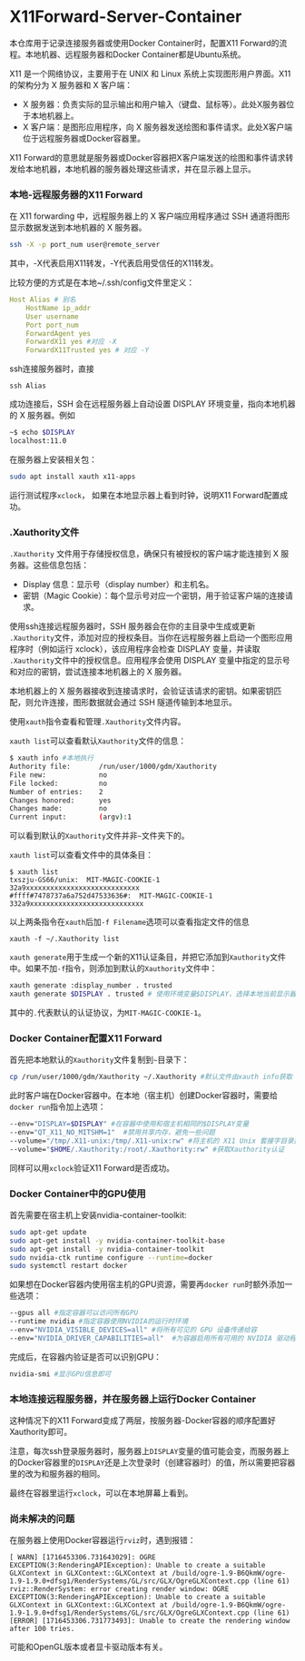 # X11Forward-Server-Container

本仓库用于记录连接服务器或使用Docker Container时，配置X11 Forward的流程。本地机器、远程服务器和Docker Container都是Ubuntu系统。


X11 是一个网络协议，主要用于在 UNIX 和 Linux 系统上实现图形用户界面。X11 的架构分为 X 服务器和 X 客户端：
- X 服务器：负责实际的显示输出和用户输入（键盘、鼠标等）。此处X服务器位于本地机器上。
- X 客户端：是图形应用程序，向 X 服务器发送绘图和事件请求。此处X客户端位于远程服务器或Docker容器里。

X11 Forward的意思就是服务器或Docker容器把X客户端发送的绘图和事件请求转发给本地机器，本地机器的服务器处理这些请求，并在显示器上显示。

### 本地-远程服务器的X11 Forward

在 X11 forwarding 中，远程服务器上的 X 客户端应用程序通过 SSH 通道将图形显示数据发送到本地机器的 X 服务器。

```bash
ssh -X -p port_num user@remote_server
```

其中，-X代表启用X11转发，-Y代表启用受信任的X11转发。

比较方便的方式是在本地~/.ssh/config文件里定义：

```yaml
Host Alias # 别名
    HostName ip_addr
    User username
    Port port_num
    ForwardAgent yes
    ForwardX11 yes #对应 -X
    ForwardX11Trusted yes # 对应 -Y
```

ssh连接服务器时，直接

```
ssh Alias
```


成功连接后，SSH 会在远程服务器上自动设置 DISPLAY 环境变量，指向本地机器的 X 服务器。例如

```bash 
~$ echo $DISPLAY
localhost:11.0
```

在服务器上安装相关包：

```bash
sudo apt install xauth x11-apps
```

运行测试程序`xclock`， 如果在本地显示器上看到时钟，说明X11 Forward配置成功。

### .Xauthority文件

`.Xauthority` 文件用于存储授权信息，确保只有被授权的客户端才能连接到 X 服务器。这些信息包括：
- Display 信息：显示号（display number）和主机名。
- 密钥（Magic Cookie）：每个显示号对应一个密钥，用于验证客户端的连接请求。


使用ssh连接远程服务器时，SSH 服务器会在你的主目录中生成或更新 `.Xauthority`文件，添加对应的授权条目。当你在远程服务器上启动一个图形应用程序时（例如运行 xclock），该应用程序会检查 DISPLAY 变量，并读取 `.Xauthority`文件中的授权信息。应用程序会使用 DISPLAY 变量中指定的显示号和对应的密钥，尝试连接本地机器上的 X 服务器。

本地机器上的 X 服务器接收到连接请求时，会验证该请求的密钥。如果密钥匹配，则允许连接，图形数据就会通过 SSH 隧道传输到本地显示。

使用`xauth`指令查看和管理`.Xauthority`文件内容。

`xauth list`可以查看默认`Xauthority`文件的信息：

```bash
$ xauth info #本地执行
Authority file:       /run/user/1000/gdm/Xauthority
File new:             no
File locked:          no
Number of entries:    2
Changes honored:      yes
Changes made:         no
Current input:        (argv):1
```

可以看到默认的`Xauthority`文件并非`~`文件夹下的。

`xauth list`可以查看文件中的具体条目：

```
$ xauth list
txszju-GS66/unix:  MIT-MAGIC-COOKIE-1  32a9xxxxxxxxxxxxxxxxxxxxxxxxxxxx
#ffff#7478737a6a752d47533636#:  MIT-MAGIC-COOKIE-1  332a9xxxxxxxxxxxxxxxxxxxxxxxxxxxx
```

以上两条指令在`xauth`后加`-f Filename`选项可以查看指定文件的信息

```
xauth -f ~/.Xauthority list
```

`xauth generate`用于生成一个新的X11认证条目，并把它添加到`Xauthority`文件中。如果不加`-f`指令，则添加到默认的`Xauthority`文件中：

```bash
xauth generate :display_number . trusted
xauth generate $DISPLAY . trusted # 使用环境变量$DISPLAY，选择本地当前显示器
```

其中的`.`代表默认的认证协议，为`MIT-MAGIC-COOKIE-1`。


### Docker Container配置X11 Forward

首先把本地默认的`Xauthority`文件复制到`~`目录下：

```bash
cp /run/user/1000/gdm/Xauthority ~/.Xauthority #默认文件由xauth info获取
```

此时客户端在Docker容器中。在本地（宿主机）创建Docker容器时，需要给`docker run`指令加上选项：

```bash
--env="DISPLAY=$DISPLAY" #在容器中使用和宿主机相同的$DISPLAY变量
--env="QT_X11_NO_MITSHM=1"  #禁用共享内存，避免一些问题
--volume="/tmp/.X11-unix:/tmp/.X11-unix:rw" #将主机的 X11 Unix 套接字目录挂载到容器中，实现与宿主机X服务器通信
--volume="$HOME/.Xauthority:/root/.Xauthority:rw" #获取Xauthority认证
```

同样可以用`xclock`验证X11 Forward是否成功。

### Docker Container中的GPU使用

首先需要在宿主机上安装nvidia-container-toolkit:
```bash
sudo apt-get update
sudo apt-get install -y nvidia-container-toolkit-base
sudo apt-get install -y nvidia-container-toolkit
sudo nvidia-ctk runtime configure --runtime=docker
sudo systemctl restart docker
```


如果想在Docker容器内使用宿主机的GPU资源，需要再`docker run`时额外添加一些选项：

```bash
--gpus all #指定容器可以访问所有GPU
--runtime nvidia #指定容器使用NVIDIA的运行时环境
--env="NVIDIA_VISIBLE_DEVICES=all" #将所有可见的 GPU 设备传递给容
--env="NVIDIA_DRIVER_CAPABILITIES=all"  #为容器启用所有可用的 NVIDIA 驱动程序功能
```

完成后，在容器内验证是否可以识别GPU：
```bash
nvidia-smi #显示GPU信息即可
```

### 本地连接远程服务器，并在服务器上运行Docker Container

这种情况下的X11 Forward变成了两层，按服务器-Docker容器的顺序配置好Xauthority即可。

注意，每次ssh登录服务器时，服务器上`DISPLAY`变量的值可能会变，而服务器上的Docker容器里的`DISPLAY`还是上次登录时（创建容器时）的值，所以需要把容器里的改为和服务器的相同。

最终在容器里运行`xclock`，可以在本地屏幕上看到。

### 尚未解决的问题

在服务器上使用Docker容器运行`rviz`时，遇到报错：
```
[ WARN] [1716453306.731643029]: OGRE EXCEPTION(3:RenderingAPIException): Unable to create a suitable GLXContext in GLXContext::GLXContext at /build/ogre-1.9-B6QkmW/ogre-1.9-1.9.0+dfsg1/RenderSystems/GL/src/GLX/OgreGLXContext.cpp (line 61)
rviz::RenderSystem: error creating render window: OGRE EXCEPTION(3:RenderingAPIException): Unable to create a suitable GLXContext in GLXContext::GLXContext at /build/ogre-1.9-B6QkmW/ogre-1.9-1.9.0+dfsg1/RenderSystems/GL/src/GLX/OgreGLXContext.cpp (line 61)
[ERROR] [1716453306.731773493]: Unable to create the rendering window after 100 tries.
```

可能和OpenGL版本或者显卡驱动版本有关。



